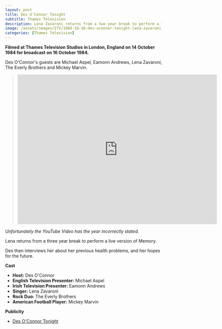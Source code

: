 ```yaml
---
layout: post
title: Des O'Connor Tonight
subtitle: Thames Television
description: Lena Zavaroni returns from a two year break to perform a live version of Memory. Des then interviews her about her previous health problems and her hopes for the future.
image: /assets/images/ITV/1984-10-16-des-oconnor-tonight-lena-zavaroni.jpg
categories: [Thames Television]
---
```


**Filmed at Thames Television Studios in London, England on 14 October 1984 for broadcast on 16 October 1984.**

Des O'Connor's guests are Michael Aspel, Eamonn Andrews, Lena Zavaroni, The Everly Brothers and Mickey Marvin.

> <div class="responsive-video"><iframe width="640px" height="480px" src="https://www.youtube.com/embed/3kTJRbMrazY?rel=0&showinfo=1" frameborder="0" allowfullscreen=""></iframe></div>

<cite>Unfortunately the YouTube Video has the year incorrectly stated.</cite>

Lena returns from a three year break to perform a live version of Memory.

Des then interviews her about her previous health problems, and her hopes for the future.

**Cast**
* **Host:** Des O'Connor
* **English Television Presenter:** Michael Aspel
* **Irish Television Presenter:** Eamonn Andrews
* **Singer:** Lena Zavaroni
* **Rock Duo:** The Everly Brothers
* **American Football Player:** Mickey Marvin

**Publicity**
* [Des O'Connor Tonight](/publicity/getty%20images/1984/10/14/publicity.html)
